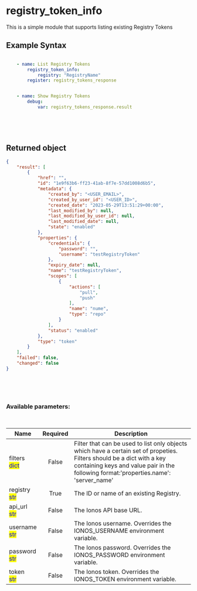 # registry_token_info

This is a simple module that supports listing existing Registry Tokens

## Example Syntax


```yaml

    - name: List Registry Tokens
        registry_token_info:
            registry: "RegistryName"
        register: registry_tokens_response


    - name: Show Registry Tokens
        debug:
            var: registry_tokens_response.result

```

&nbsp;

&nbsp;
## Returned object
```json
{
    "result": [
        {
            "href": "",
            "id": "1e9f63b6-ff23-41ab-8f7e-57dd1008d6b5",
            "metadata": {
                "created_by": "<USER_EMAIL>",
                "created_by_user_id": "<USER_ID>",
                "created_date": "2023-05-29T13:51:29+00:00",
                "last_modified_by": null,
                "last_modified_by_user_id": null,
                "last_modified_date": null,
                "state": "enabled"
            },
            "properties": {
                "credentials": {
                    "password": "",
                    "username": "testRegistryToken"
                },
                "expiry_date": null,
                "name": "testRegistryToken",
                "scopes": [
                    {
                        "actions": [
                            "pull",
                            "push"
                        ],
                        "name": "nume",
                        "type": "repo"
                    }
                ],
                "status": "enabled"
            },
            "type": "token"
        }
    ],
    "failed": false,
    "changed": false
}

```

&nbsp;

&nbsp;
### Available parameters:
&nbsp;

<table data-full-width="true">
  <thead>
    <tr>
      <th width="22.8vw">Name</th>
      <th width="10.8vw" align="center">Required</th>
      <th>Description</th>
    </tr>
  </thead>
  <tbody>
  <tr>
  <td>filters<br/><mark style="color:blue;">dict</mark></td>
  <td align="center">False</td>
  <td>Filter that can be used to list only objects which have a certain set of propeties. Filters should be a dict with a key containing keys and value pair in the following format:'properties.name': 'server_name'</td>
  </tr>
  <tr>
  <td>registry<br/><mark style="color:blue;">str</mark></td>
  <td align="center">True</td>
  <td>The ID or name of an existing Registry.</td>
  </tr>
  <tr>
  <td>api_url<br/><mark style="color:blue;">str</mark></td>
  <td align="center">False</td>
  <td>The Ionos API base URL.</td>
  </tr>
  <tr>
  <td>username<br/><mark style="color:blue;">str</mark></td>
  <td align="center">False</td>
  <td>The Ionos username. Overrides the IONOS_USERNAME environment variable.</td>
  </tr>
  <tr>
  <td>password<br/><mark style="color:blue;">str</mark></td>
  <td align="center">False</td>
  <td>The Ionos password. Overrides the IONOS_PASSWORD environment variable.</td>
  </tr>
  <tr>
  <td>token<br/><mark style="color:blue;">str</mark></td>
  <td align="center">False</td>
  <td>The Ionos token. Overrides the IONOS_TOKEN environment variable.</td>
  </tr>
  </tbody>
</table>
